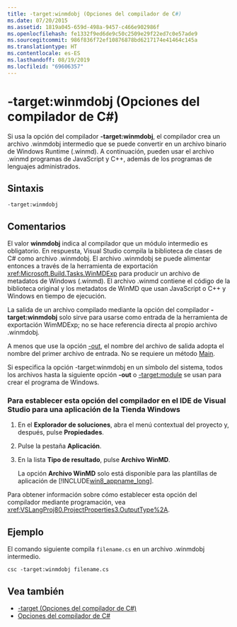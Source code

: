 ```yaml
---
title: -target:winmdobj (Opciones del compilador de C#)
ms.date: 07/20/2015
ms.assetid: 1819a045-659d-498a-9457-c466e902986f
ms.openlocfilehash: fe1332f9ed6de9c50c2509e29f22ed7c0e57ade9
ms.sourcegitcommit: 986f836f72ef10876878bd6217174e41464c145a
ms.translationtype: HT
ms.contentlocale: es-ES
ms.lasthandoff: 08/19/2019
ms.locfileid: "69606357"
---
```

# <a name="-targetwinmdobj-c-compiler-options"></a>-target:winmdobj (Opciones del compilador de C#)
Si usa la opción del compilador **-target:winmdobj**, el compilador crea un archivo .winmdobj intermedio que se puede convertir en un archivo binario de Windows Runtime (.winmd). A continuación, pueden usar el archivo .winmd programas de JavaScript y C++, además de los programas de lenguajes administrados.  
  
## <a name="syntax"></a>Sintaxis  
  
```console  
-target:winmdobj  
```  
  
## <a name="remarks"></a>Comentarios  
 El valor **winmdobj** indica al compilador que un módulo intermedio es obligatorio. En respuesta, Visual Studio compila la biblioteca de clases de C# como archivo .winmdobj. El archivo .winmdobj se puede alimentar entonces a través de la herramienta de exportación <xref:Microsoft.Build.Tasks.WinMDExp> para producir un archivo de metadatos de Windows (.winmd). El archivo .winmd contiene el código de la biblioteca original y los metadatos de WinMD que usan JavaScript o C++ y Windows en tiempo de ejecución.  
  
 La salida de un archivo compilado mediante la opción del compilador **-target:winmdobj** solo sirve para usarse como entrada de la herramienta de exportación WimMDExp; no se hace referencia directa al propio archivo .winmdobj.  
  
 A menos que use la opción [-out](./out-compiler-option.md), el nombre del archivo de salida adopta el nombre del primer archivo de entrada. No se requiere un método [Main](../../programming-guide/main-and-command-args/index.md).  
  
 Si especifica la opción -target:winmdobj en un símbolo del sistema, todos los archivos hasta la siguiente opción **-out** o [-target:module](./target-module-compiler-option.md) se usan para crear el programa de Windows.  
  
### <a name="to-set-this-compiler-option-in-the-visual-studio-ide-for-a-windows-store-app"></a>Para establecer esta opción del compilador en el IDE de Visual Studio para una aplicación de la Tienda Windows  
  
1. En el **Explorador de soluciones**, abra el menú contextual del proyecto y, después, pulse **Propiedades**.  
  
2. Pulse la pestaña **Aplicación**.  
  
3. En la lista **Tipo de resultado**, pulse **Archivo WinMD**.  
  
     La opción **Archivo WinMD** solo está disponible para las plantillas de aplicación de [!INCLUDE[win8_appname_long](~/includes/win8-appname-long-md.md)].  
  
 Para obtener información sobre cómo establecer esta opción del compilador mediante programación, vea <xref:VSLangProj80.ProjectProperties3.OutputType%2A>.  
  
## <a name="example"></a>Ejemplo  
 El comando siguiente compila `filename.cs` en un archivo .winmdobj intermedio.  
  
```console  
csc -target:winmdobj filename.cs  
```  
  
## <a name="see-also"></a>Vea también

- [-target (Opciones del compilador de C#)](./target-compiler-option.md)
- [Opciones del compilador de C#](./index.md)
